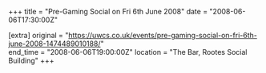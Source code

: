 +++
title = "Pre-Gaming Social on Fri 6th June 2008"
date = "2008-06-06T17:30:00Z"

[extra]
original = "https://uwcs.co.uk/events/pre-gaming-social-on-fri-6th-june-2008-1474489010188/"    
end_time = "2008-06-06T19:00:00Z"
location = "The Bar, Rootes Social Building"
+++



